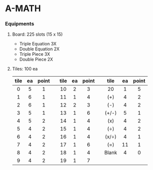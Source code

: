 # A-MATH

### Equipments

1. Board: 225 slots (15 x 15)
    - Triple Equation 3X
    - Double Equation 2X
    - Triple Piece 3X
    - Double Piece 2X

2. Tiles: 100 ea

      tile | ea | point | | tile | ea | point | | tile | ea | point
      :--: |:--:| :---: |-| :--: |:--:| :---: |-| :--: |:--:| :---:
      0    | 5  | 1     | | 10   | 2  | 3     | | 20   | 1  | 5
      1    | 6  | 1     | | 11   | 1  | 4     | | (+)  | 4  | 2
      2    | 6  | 1     | | 12   | 2  | 3     | | (-)  | 4  | 2
      3    | 5  | 1     | | 13   | 1  | 6     | | (+/-)| 5  | 1
      4    | 5  | 2     | | 14   | 1  | 4     | | (x)  | 4  | 2
      5    | 4  | 2     | | 15   | 1  | 4     | | (÷)  | 4  | 2
      6    | 4  | 2     | | 16   | 1  | 4     | | (x/÷)| 4  | 1
      7    | 4  | 2     | | 17   | 1  | 6     | | (=)  | 11 | 1
      8    | 4  | 2     | | 18   | 1  | 4     | | Blank| 4  | 0
      9    | 4  | 2     | | 19   | 1  | 7     | |      |    |
